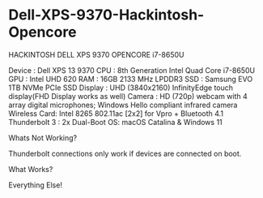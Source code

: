 # Dell-XPS-9370-Hackintosh-Opencore
HACKINTOSH DELL XPS 9370 OPENCORE i7-8650U


Device : Dell XPS 13 9370
CPU : 8th Generation Intel Quad Core i7-8650U
GPU : Intel UHD 620
RAM : 16GB 2133 MHz LPDDR3
SSD : Samsung EVO 1TB NVMe PCIe SSD
Display : UHD (3840x2160) InfinityEdge touch display(FHD Display works as well)
Camera : HD (720p) webcam with 4 array digital microphones; Windows Hello compliant infrared camera
Wireless Card: Intel 8265 802.11ac [2x2] for Vpro + Bluetooth 4.1
Thunderbolt 3 : 2x
Dual-Boot OS: macOS Catalina & Windows 11


Whats Not Working?

Thunderbolt connections only work if devices are connected on boot.


What Works?

Everything Else!
